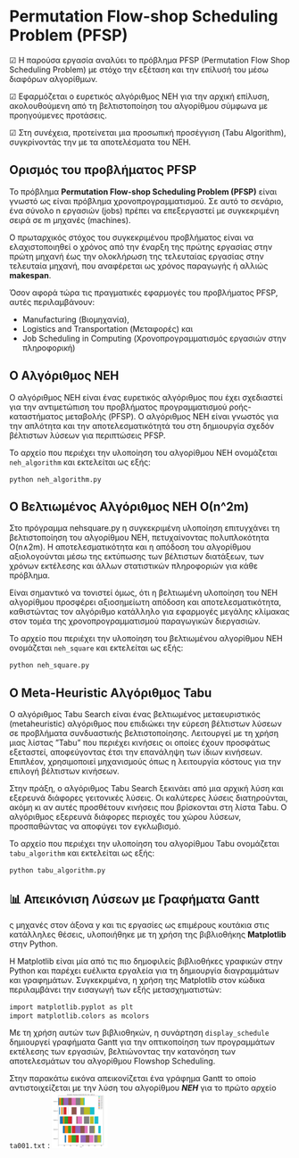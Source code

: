 # Permutation Flow-shop Scheduling Problem (PFSP)
☑ Η παρούσα εργασία αναλύει το πρόβλημα PFSP (Permutation Flow Shop Scheduling Problem)
με στόχο την εξέταση και την επίλυσή του μέσω διαφόρων αλγορίθμων.

☑ Εφαρμόζεται ο ευρετικός αλγόριθμος NEH για την αρχική επίλυση, ακολουθούμενη από τη
βελτιστοποίηση του αλγορίθμου σύμφωνα με προηγούμενες προτάσεις.

☑ Στη συνέχεια, προτείνεται μια προσωπική προσέγγιση (Tabu Algorithm), συγκρίνοντάς την με τα αποτελέσματα του NEH.

## Ορισμός του προβλήματος PFSP
Το πρόβλημα **Permutation Flow-shop Scheduling Problem (PFSP)** είναι γνωστό ως είναι πρόβλημα χρονοπρογραμματισμού. 
Σε αυτό το σενάριο, ένα σύνολο n εργασιών (jobs) πρέπει να επεξεργαστεί με συγκεκριμένη σειρά σε m μηχανές (machines). 

Ο πρωταρχικός στόχος του συγκεκριμένου προβλήματος είναι να ελαχιστοποιηθεί ο χρόνος από την έναρξη της πρώτης εργασίας στην πρώτη μηχανή 
έως την ολοκλήρωση της τελευταίας εργασίας στην τελευταία μηχανή, που αναφέρεται ως χρόνος παραγωγής ή αλλιώς **makespan**.

Όσον αφορά τώρα τις πραγματικές εφαρμογές του προβλήματος PFSP, αυτές περιλαμβάνουν:
* Manufacturing (Βιομηχανία), 
* Logistics and Transportation (Μεταφορές) και
* Job Scheduling in Computing (Χρονοπρογραμματισμός εργασιών στην πληροφορική)

## Ο Αλγόριθμος NEH
Ο αλγόριθμος NEH είναι ένας ευρετικός αλγόριθμος που έχει σχεδιαστεί για την
αντιμετώπιση του προβλήματος προγραμματισμού ροής-καταστήματος μεταβολής (PFSP).
Ο αλγόριθμος NEH είναι γνωστός για την απλότητα και την αποτελεσματικότητά
του στη δημιουργία σχεδόν βέλτιστων λύσεων για περιπτώσεις PFSP.

Το αρχείο που περιέχει την υλοποίηση του αλγορίθμου NEH ονομάζεται `neh_algorithm` και εκτελείται ως εξής:
```
python neh_algorithm.py
```
## Ο Βελτιωμένος Αλγόριθμος NEH Ο(n^2m) 
Στο πρόγραμμα nehsquare.py η συγκεκριμένη υλοποίηση επιτυγχάνει τη βελτιστοποίηση του αλγορίθμου NEH, πετυχαίνοντας πολυπλοκότητα O(n∧2m). 
Η αποτελεσματικότητα και η απόδοση του αλγορίθμου αξιολογούνται μέσω της εκτύπωσης των βέλτιστων διατάξεων, 
των χρόνων εκτέλεσης και άλλων στατιστικών πληροφοριών για κάθε πρόβλημα.

Είναι σημαντικό να τονιστεί όμως, ότι η βελτιωμένη υλοποίηση του NEH αλγορίθμου
προσφέρει αξιοσημείωτη απόδοση και αποτελεσματικότητα, καθιστώντας τον αλγόριθμο
κατάλληλο για εφαρμογές μεγάλης κλίμακας στον τομέα της χρονοπρογραμματισμού παραγωγικών διεργασιών.

Το αρχείο που περιέχει την υλοποίηση του βελτιωμένου αλγορίθμου NEH ονομάζεται `neh_square` και εκτελείται ως εξής:
```
python neh_square.py
```
## Ο Meta-Heuristic Αλγόριθμος Tabu 
Ο αλγόριθμος Tabu Search είναι ένας βελτιωμένος μεταευριστικός (metaheuristic) αλγόριθμος που επιδιώκει την εύρεση
βέλτιστων λύσεων σε προβλήματα συνδυαστικής βελτιστοποίησης.
Λειτουργεί με τη χρήση μιας λίστας ”Tabu” που περιέχει κινήσεις οι οποίες έχουν προσφάτως εξεταστεί, αποφεύγοντας έτσι την επανάληψη των ίδιων κινήσεων.
Επιπλέον, χρησιμοποιεί μηχανισμούς όπως η λειτουργία κόστους για την επιλογή βέλτιστων κινήσεων.

Στην πράξη, ο αλγόριθμος Tabu Search ξεκινάει από μια αρχική λύση και εξερευνά διάφορες γειτονικές λύσεις. Οι καλύτερες λύσεις διατηρούνται, ακόμη κι αν αυτές προσθέτουν
κινήσεις που βρίσκονται στη λίστα Tabu. Ο αλγόριθμος εξερευνά διάφορες περιοχές του
χώρου λύσεων, προσπαθώντας να αποφύγει τον εγκλωβισμό.

Το αρχείο που περιέχει την υλοποίηση του αλγορίθμου Tabu ονομάζεται `tabu_algorithm` και εκτελείται ως εξής:
```
python tabu_algorithm.py
```
## 📊 Απεικόνιση Λύσεων με Γραφήματα Gantt


ς μηχανές στον άξονα y και τις εργασίες ως επιμέρους κουτάκια στις κατάλληλες θέσεις,
υλοποιήθηκε με τη χρήση της βιβλιοθήκης **Matplotlib** στην Python. 

Η Matplotlib είναι μία από τις πιο δημοφιλείς βιβλιοθήκες γραφικών στην Python και παρέχει ευέλικτα εργαλεία
για τη δημιουργία διαγραμμάτων και γραφημάτων. Συγκεκριμένα, η χρήση της Matplotlib
στον κώδικα περιλαμβάνει την εισαγωγή των εξής μετασχηματιστών:
```
import matplotlib.pyplot as plt
import matplotlib.colors as mcolors
```
Με τη χρήση αυτών των βιβλιοθηκών, η συνάρτηση `display_schedule` δημιουργεί
γραφήματα Gantt για την οπτικοποίηση των προγραμμάτων εκτέλεσης των εργασιών, βελτιώνοντας την κατανόηση των αποτελεσμάτων του αλγορίθμου Flowshop Scheduling.

Στην παρακάτω εικόνα απεικονίζεται ένα γράφημα Gantt το οποίο αντιστοιχείζεται με την λύση του αλγορίθμου ***NEH*** για το πρώτο αρχείο `ta001.txt` :
<img src="https://github.com/penyvinni/AADS_PFSP_170/blob/main/neh_run_ta001_gantt.png" width="100" height="100">
